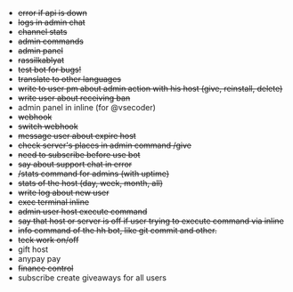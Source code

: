 - ~~error if api is down~~
- ~~logs in admin chat~~
- ~~channel stats~~
- ~~admin commands~~
- ~~admin panel~~
- ~~rassilkablyat~~
- ~~test bot for bugs!~~
- ~~translate to other languages~~
- ~~write to user pm about admin action with his host (give, reinstall, delete)~~
- ~~write user about receiving ban~~
- admin panel in inline (for @vsecoder)
- ~~webhook~~
- ~~switch webhook~~
- ~~message user about expire host~~
- ~~check server's places in admin command /give~~
- ~~need to subscribe before use bot~~
- ~~say about support chat in error~~
- ~~/stats command for admins (with uptime)~~
- ~~stats of the host (day, week, month, all)~~
- ~~write log about new user~~
- ~~exec terminal inline~~
- ~~admin user host execute command~~
- ~~say that host or server is off if user trying to execute command via inline~~
- ~~info command of the hh bot, like git commit and other.~~
- ~~teck work on/off~~
- gift host
- anypay pay
- ~~finance control~~
- subscribe create giveaways for all users